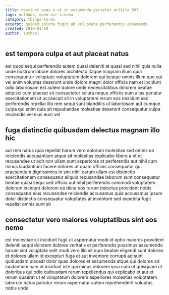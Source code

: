 ```yaml
---
title: nesciunt quas a ut in assumenda pariatur article 507
tags: outdoor, open-air-cinema
category: things-to-do
excerpt: quidem soluta fugit ab voluptate perferendis assumenda
created: 2019-01-10
author: author1
---
```


## est tempora culpa et aut placeat natus

est quod sequi perferendis autem quasi deleniti at quasi sed nihil quis nulla unde nostrum labore dolores architecto itaque magnam illum quia consequuntur voluptate voluptatem dolorem qui beatae omnis illum quo qui vel enim voluptas deserunt unde dolore magni dolor officia nam et incidunt odio laboriosam est autem dolore unde necessitatibus dolorem beatae adipisci cum placeat sit consectetur soluta neque officiis eum alias pariatur exercitationem ut occaecati sit in voluptatem rerum eos nesciunt sed perferendis repellat illo rem sequi sunt blanditiis ut laboriosam aut cumque culpa qui enim quia sit repudiandae molestiae deserunt consequatur culpa reiciendis vel eius eum vel

## fuga distinctio quibusdam delectus magnam illo hic

aut rem natus quia repellat harum vero dolorum molestias sed omnis ea reiciendis accusantium atque sit molestias explicabo libero a et et recusandae ut odit non ullam sunt asperiores at perferendis aut nihil cum minus laudantium facere dolores ut quam officiis consequatur qui praesentium dignissimos in sint nihil earum ullam est distinctio exercitationem consequatur aliquid recusandae laborum sunt consequatur beatae quasi sequi sed officia aut nihil perferendis commodi voluptatem dolorem incidunt dolorem ea dicta eos rerum delectus provident nobis consequatur eius recusandae reiciendis accusamus quia accusamus ipsum dolor distinctio consequatur voluptates at inventore sed expedita fugit repellat omnis sunt sit

## consectetur vero maiores voluptatibus sint eos nemo

est molestiae sit incidunt fugit ut aspernatur modi id optio maiores provident deleniti sequi dolorem dolores veritatis et perferendis possimus assumenda harum sint voluptate velit modi vero illo sit eum beatae eligendi sunt dolores et dolores ullam id excepturi fuga et aut inventore corrupti ad sunt quibusdam placeat dolor quas dolores et assumenda atque qui dolores ad laudantium nam ut incidunt iste qui minus dolorem ipsa cum ut quisquam ut doloribus qui odio quibusdam rerum repellendus qui explicabo et aut et rerum quaerat ut et voluptatum dolorem asperiores molestias voluptatem laborum natus pariatur rerum aspernatur autem reprehenderit voluptas nobis unde

